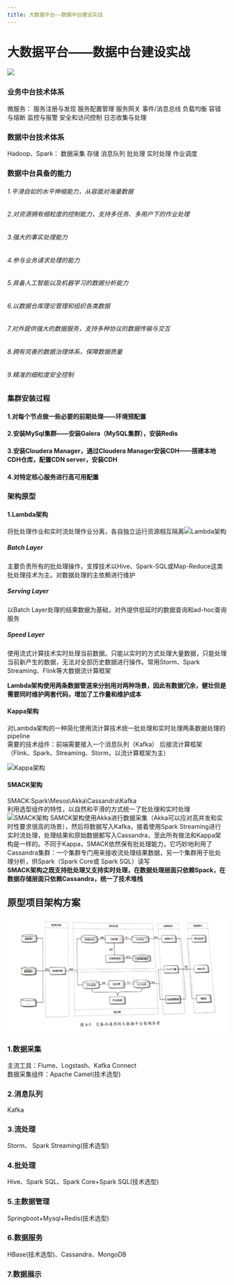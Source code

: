```yaml
---
title: 大数据平台——数据中台建设实战
---
```

# 大数据平台——数据中台建设实战
![](/img/MiddlePlatformLogicalArchitecture.jpg)

### 业务中台技术体系
微服务：
服务注册与发现
服务配置管理
服务网关
事件/消息总线
负载均衡
容错与熔断
监控与报警
安全和访问控制
日志收集与处理

### 数据中台技术体系
Hadoop、Spark：
数据采集
存储
消息队列
批处理
实时处理
作业调度

### 数据中台具备的能力
###### 1.平滑自如的水平伸缩能力，从容面对海量数据
###### 2.对资源拥有细粒度的控制能力，支持多任务、多用户下的作业处理
###### 3.强大的事实处理能力
###### 4.参与业务请求处理的能力
###### 5.具备人工智能以及机器学习的数据分析能力
###### 6.以数据仓库理论管理和组织各类数据
###### 7.对外提供强大的数据服务，支持多种协议的数据传输与交互
###### 8.拥有完善的数据治理体系，保障数据质量
###### 9.精准的细粒度安全控制

### 集群安装过程
#### 1.对每个节点做一些必要的前期处理——环境预配置
#### 2.安装MySql集群——安装Galera（MySQL集群），安装Redis
#### 3.安装Cloudera Manager，通过Cloudera Manager安装CDH——搭建本地CDH仓库，配置CDN server，安装CDH
#### 4.对特定核心服务进行高可用配置

### 架构原型

#### 1.Lambda架构
将批处理作业和实时流处理作业分离，各自独立运行资源相互隔离![Lambda架构](/img/MiddlePaltformLambdaArchitecture.jpg)
##### Batch Layer
主要负责所有的批处理操作，支撑技术以Hive、Spark-SQL或Map-Reduce这类批处理技术为主。对数据处理的主依赖进行维护
##### Serving Layer
以Batch Layer处理的结果数据为基础，对外提供低延时的数据查询和ad-hoc查询服务
##### Speed Layer
使用流式计算技术实时处理当前数据。只能以实时的方式处理大量数据，只能处理当前新产生的数据，无法对全部历史数据进行操作。常用Storm、Spark Streaming、Flink等大数据流计算框架 <br>

**Lambda架构使用两条数据管道来分别用对两种场景，因此有数据冗余，健壮但是需要同时维护两套代码，增加了工作量和维护成本**

#### Kappa架构
对Lambda架构的一种简化使用流计算技术统一批处理和实时处理两条数据处理的pipeline <br>
需要的技术组件：前端需要接入一个消息队列（Kafka）
后接流计算框架（Flink、Spark、Streaming、Storm，以流计算框架为主）

![Kappa架构](/img/MiddlePlatformKappaArchitecture.jpg)
#### SMACK架构
SMACK:Spark\Mesos\Akka\Cassandra\Kafka  <br>
利用选型组件的特性，以自然和平滑的方式统一了批处理和实时处理
![SMACK架构](/img/MiddlePlatformSMACKArchitecture.jpg)
SAMCK架构使用Akka进行数据采集（Akka可以应对高并发和实时性要求很高的场景），然后将数据写入Kafka，接着使用Spark Streaming进行实时流处理，处理结果和原始数据都写入Cassandra，至此所有做法和Kappa架构是一样的。不同于Kappa，SMACK依然保有批处理能力，它巧妙地利用了Cassandra集群：一个集群专门用来接收流处理结果数据，另一个集群用于批处理分析，供Spark（Spark Core或 Spark SQL）读写<br>
**SMACK架构之既支持批处理又支持实时处理，在数据处理层面只依赖Spack，在数据存储层面只依赖Cassandra，统一了技术堆栈**

## 原型项目架构方案
![架构参考](img/MiddlePaltformArchitectureReference.jpg)
### 1.数据采集
主流工具：Flume、Logstash、Kafka Connect 
<br>数据采集组件：Apache Camel(技术选型)

### 2.消息队列 
Kafka
### 3.流处理
Storm、 Spark Streaming(技术选型)
### 4.批处理
Hive、Spark SQL、Spark Core+Spark SQL(技术选型)
### 5.主数据管理
Springboot+Mysql+Redis(技术选型)
### 6.数据服务
HBase(技术选型)、Cassandra、MongoDB
### 7.数据展示




